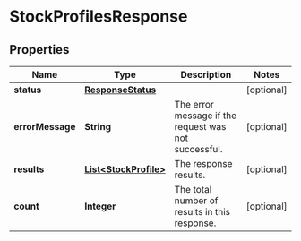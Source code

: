 # StockProfilesResponse

## Properties
Name | Type | Description | Notes
------------ | ------------- | ------------- | -------------
**status** | [**ResponseStatus**](ResponseStatus.md) |  |  [optional]
**errorMessage** | **String** | The error message if the request was not successful. |  [optional]
**results** | [**List&lt;StockProfile&gt;**](StockProfile.md) | The response results. |  [optional]
**count** | **Integer** | The total number of results in this response. |  [optional]
